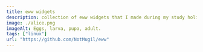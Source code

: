 ```yaml
---
title: eww widgets
description: collection of eww widgets that I made during my study holidays.
image: ./alice.png
imageAlt: Eggs, larva, pupa, adult.
tags: ["linux"]
url: "https://github.com/NotMugil/eww"
---
```

